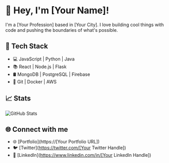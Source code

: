 # 👋 Hey, I'm [Your Name]!

I'm a [Your Profession] based in [Your City]. I love building cool things with code and pushing the boundaries of what's possible. 

## 🔧 Tech Stack

- 💻 JavaScript | Python | Java
- 📚 React | Node.js | Flask
- 🛢️ MongoDB | PostgreSQL | Firebase
- 🔧 Git | Docker | AWS

## 📈 Stats

![GitHub Stats](https://github-readme-stats.vercel.app/api?username=[Rius2g]&show_icons=true&theme=dracula)

## 🌐 Connect with me

- 🌐 [Portfolio](https://[Your Portfolio URL])
- 🐦 [Twitter](https://twitter.com/[Your Twitter Handle])
- 💼 [LinkedIn](https://www.linkedin.com/in/[Your LinkedIn Handle])
